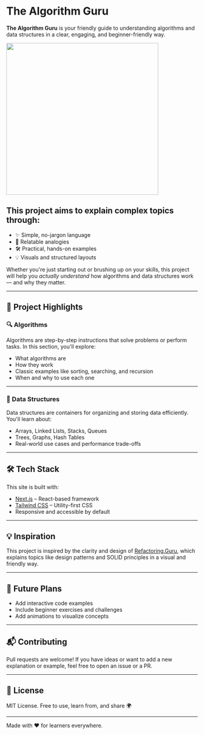 # The Algorithm Guru

**The Algorithm Guru** is your friendly guide to understanding algorithms and data structures in a clear, engaging, and beginner-friendly way.

<img src="https://github.com/user-attachments/assets/0dc2278d-e732-4132-8601-5ca6183ce0ff" width="400" />

<br/>

## This project aims to explain complex topics through:
- ✨ Simple, no-jargon language  
- 🧠 Relatable analogies  
- 🛠️ Practical, hands-on examples  
- 💡 Visuals and structured layouts  

Whether you're just starting out or brushing up on your skills, this project will help you *actually understand* how algorithms and data structures work — and why they matter.

---

## 🚀 Project Highlights

### 🔍 Algorithms

Algorithms are step-by-step instructions that solve problems or perform tasks. In this section, you'll explore:
- What algorithms are
- How they work
- Classic examples like sorting, searching, and recursion
- When and why to use each one

---

### 🧱 Data Structures

Data structures are containers for organizing and storing data efficiently. You'll learn about:
- Arrays, Linked Lists, Stacks, Queues
- Trees, Graphs, Hash Tables
- Real-world use cases and performance trade-offs

---

## 🛠️ Tech Stack

This site is built with:

- [Next.js](https://nextjs.org/) – React-based framework
- [Tailwind CSS](https://tailwindcss.com/) – Utility-first CSS
- Responsive and accessible by default

---

## 💡 Inspiration

This project is inspired by the clarity and design of [Refactoring.Guru](https://refactoring.guru/), which explains topics like design patterns and SOLID principles in a visual and friendly way.

---

## 📌 Future Plans

- Add interactive code examples  
- Include beginner exercises and challenges  
- Add animations to visualize concepts  

---

## 📬 Contributing

Pull requests are welcome! If you have ideas or want to add a new explanation or example, feel free to open an issue or a PR.

---

## 📖 License

MIT License. Free to use, learn from, and share 🌍

---

Made with ❤️ for learners everywhere.
